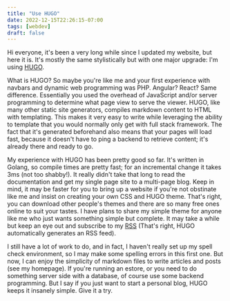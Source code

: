 ```yaml
---
title: "Use HUGO"
date: 2022-12-15T22:26:15-07:00
tags: [webdev]
draft: false
---
```


Hi everyone, it's been a very long while since I updated my website, but here it is.
It's mostly the same stylistically but with one major upgrade: I'm using [HUGO](https://gohugo.io/).

What is HUGO?
So maybe you're like me and your first experience with navbars and dynamic web programming was PHP.
Angular? React? Same difference.
Essentially you used the overhead of JavaScript and/or server programming to determine what page view to serve the viewer.
HUGO, like many other static site generators, compiles markdown content to HTML with templating.
This makes it very easy to write while leveraging the ability to template that you would normally only get with full stack framework.
The fact that it's generated beforehand also means that your pages will load fast, because it doesn't have to ping a backend to retrieve content; it's already there and ready to go.

My experience with HUGO has been pretty good so far.
It's written in Golang, so compile times are pretty fast; for an incremental change it takes 3ms (not too shabby!).
It really didn't take that long to read the documentation and get my single page site to a multi-page blog.
Keep in mind, it may be faster for you to bring up a website if you're not obstinate like me and insist on creating your own CSS and HUGO theme.
That's right, you can download other people's themes and there are so many free ones online to suit your tastes.
I have plans to share my simple theme for anyone like me who just wants something simple but complete.
It may take a while but keep an eye out and subscribe to my [RSS](https://rudyghill.com/index.xml) (That's right, HUGO automatically generates an RSS feed).

I still have a lot of work to do, and in fact, I haven't really set up my spell check environment, so I may make some spelling errors in this first one.
But now, I can enjoy the simplicity of markdown files to write articles and posts (see my homepage).
If you're running an estore, or you need to do something server side with a database, of course use some backend programming.
But I say if you just want to start a personal blog, HUGO keeps it insanely simple.
Give it a try.